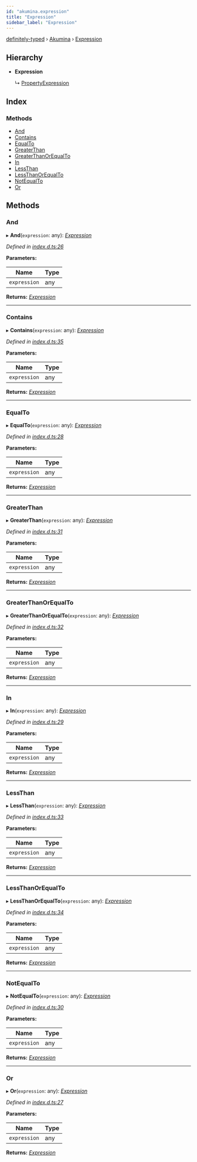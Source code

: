 ```yaml
---
id: "akumina.expression"
title: "Expression"
sidebar_label: "Expression"
---
```


[definitely-typed](../index.md) › [Akumina](../modules/akumina.md) › [Expression](akumina.expression.md)

## Hierarchy

* **Expression**

  ↳ [PropertyExpression](akumina.propertyexpression.md)

## Index

### Methods

* [And](akumina.expression.md#and)
* [Contains](akumina.expression.md#contains)
* [EqualTo](akumina.expression.md#equalto)
* [GreaterThan](akumina.expression.md#greaterthan)
* [GreaterThanOrEqualTo](akumina.expression.md#greaterthanorequalto)
* [In](akumina.expression.md#in)
* [LessThan](akumina.expression.md#lessthan)
* [LessThanOrEqualTo](akumina.expression.md#lessthanorequalto)
* [NotEqualTo](akumina.expression.md#notequalto)
* [Or](akumina.expression.md#or)

## Methods

###  And

▸ **And**(`expression`: any): *[Expression](akumina.expression.md)*

*Defined in [index.d.ts:26](https://github.com/DefinitelyTyped/DefinitelyTyped/blob/0b97a539e8/types/akumina-core/index.d.ts#L26)*

**Parameters:**

Name | Type |
------ | ------ |
`expression` | any |

**Returns:** *[Expression](akumina.expression.md)*

___

###  Contains

▸ **Contains**(`expression`: any): *[Expression](akumina.expression.md)*

*Defined in [index.d.ts:35](https://github.com/DefinitelyTyped/DefinitelyTyped/blob/0b97a539e8/types/akumina-core/index.d.ts#L35)*

**Parameters:**

Name | Type |
------ | ------ |
`expression` | any |

**Returns:** *[Expression](akumina.expression.md)*

___

###  EqualTo

▸ **EqualTo**(`expression`: any): *[Expression](akumina.expression.md)*

*Defined in [index.d.ts:28](https://github.com/DefinitelyTyped/DefinitelyTyped/blob/0b97a539e8/types/akumina-core/index.d.ts#L28)*

**Parameters:**

Name | Type |
------ | ------ |
`expression` | any |

**Returns:** *[Expression](akumina.expression.md)*

___

###  GreaterThan

▸ **GreaterThan**(`expression`: any): *[Expression](akumina.expression.md)*

*Defined in [index.d.ts:31](https://github.com/DefinitelyTyped/DefinitelyTyped/blob/0b97a539e8/types/akumina-core/index.d.ts#L31)*

**Parameters:**

Name | Type |
------ | ------ |
`expression` | any |

**Returns:** *[Expression](akumina.expression.md)*

___

###  GreaterThanOrEqualTo

▸ **GreaterThanOrEqualTo**(`expression`: any): *[Expression](akumina.expression.md)*

*Defined in [index.d.ts:32](https://github.com/DefinitelyTyped/DefinitelyTyped/blob/0b97a539e8/types/akumina-core/index.d.ts#L32)*

**Parameters:**

Name | Type |
------ | ------ |
`expression` | any |

**Returns:** *[Expression](akumina.expression.md)*

___

###  In

▸ **In**(`expression`: any): *[Expression](akumina.expression.md)*

*Defined in [index.d.ts:29](https://github.com/DefinitelyTyped/DefinitelyTyped/blob/0b97a539e8/types/akumina-core/index.d.ts#L29)*

**Parameters:**

Name | Type |
------ | ------ |
`expression` | any |

**Returns:** *[Expression](akumina.expression.md)*

___

###  LessThan

▸ **LessThan**(`expression`: any): *[Expression](akumina.expression.md)*

*Defined in [index.d.ts:33](https://github.com/DefinitelyTyped/DefinitelyTyped/blob/0b97a539e8/types/akumina-core/index.d.ts#L33)*

**Parameters:**

Name | Type |
------ | ------ |
`expression` | any |

**Returns:** *[Expression](akumina.expression.md)*

___

###  LessThanOrEqualTo

▸ **LessThanOrEqualTo**(`expression`: any): *[Expression](akumina.expression.md)*

*Defined in [index.d.ts:34](https://github.com/DefinitelyTyped/DefinitelyTyped/blob/0b97a539e8/types/akumina-core/index.d.ts#L34)*

**Parameters:**

Name | Type |
------ | ------ |
`expression` | any |

**Returns:** *[Expression](akumina.expression.md)*

___

###  NotEqualTo

▸ **NotEqualTo**(`expression`: any): *[Expression](akumina.expression.md)*

*Defined in [index.d.ts:30](https://github.com/DefinitelyTyped/DefinitelyTyped/blob/0b97a539e8/types/akumina-core/index.d.ts#L30)*

**Parameters:**

Name | Type |
------ | ------ |
`expression` | any |

**Returns:** *[Expression](akumina.expression.md)*

___

###  Or

▸ **Or**(`expression`: any): *[Expression](akumina.expression.md)*

*Defined in [index.d.ts:27](https://github.com/DefinitelyTyped/DefinitelyTyped/blob/0b97a539e8/types/akumina-core/index.d.ts#L27)*

**Parameters:**

Name | Type |
------ | ------ |
`expression` | any |

**Returns:** *[Expression](akumina.expression.md)*
